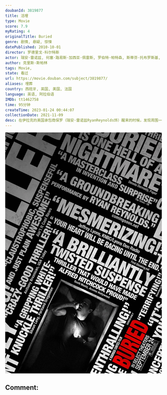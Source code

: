 ```yaml
---
doubanId: 3819877
title: 活埋
type: Movie
score: 7.9
myRating: 4
originalTitle: Buried
genre: 剧情, 悬疑, 惊悚
datePublished: 2010-10-01
director: 罗德里戈·科尔特斯
actor: 瑞安·雷诺兹, 何塞·路易斯·加西亚·佩雷斯, 罗伯特·帕特森, 斯蒂芬·托布罗斯基, 萨曼莎·玛西丝, 埃里克·帕拉迪诺, 凯利·罗查, 克里斯·威廉·马丁, 玛丽·伯德桑, 安妮·洛克哈特, 罗伯特·克洛特沃西, undefined, undefined
author: 克里斯·斯帕林
tags: Movie, 
state: 看过
url: https://movie.douban.com/subject/3819877/
aliases: 埋葬
country: 西班牙, 英国, 美国, 法国
language: 英语, 阿拉伯语
IMDb: tt1462758
time: 95分钟
createTime: 2023-01-24 00:44:07
collectionDate: 2021-11-09
desc: 在伊拉克的美国承包商保罗（瑞安·雷诺兹RyanReynolds饰）醒来的时候，发现周围一片黑暗什么都看不见。经过自己的不断摸索，发现手边有一个打火机，一把小刀和一部手机，而自己仿佛是被关在了一口...
---
```


![image](assets/p598565639.jpg)

Comment: 
---


